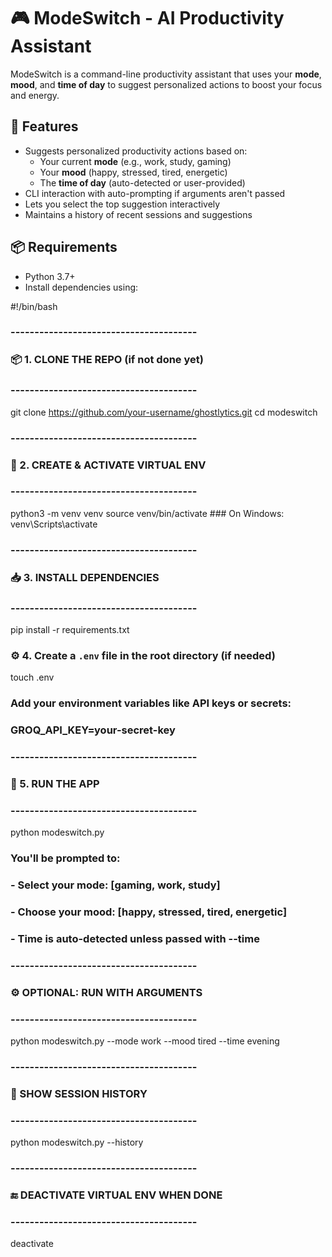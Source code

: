 # 🎮 ModeSwitch - AI Productivity Assistant

ModeSwitch is a command-line productivity assistant that uses your **mode**, **mood**, and **time of day** to suggest personalized actions to boost your focus and energy.

## 🚀 Features

- Suggests personalized productivity actions based on:
  - Your current **mode** (e.g., work, study, gaming)
  - Your **mood** (happy, stressed, tired, energetic)
  - The **time of day** (auto-detected or user-provided)
- CLI interaction with auto-prompting if arguments aren't passed
- Lets you select the top suggestion interactively
- Maintains a history of recent sessions and suggestions

## 📦 Requirements

- Python 3.7+
- Install dependencies using:

#!/bin/bash

### ---------------------------------------
### 📦 1. CLONE THE REPO (if not done yet)
### ---------------------------------------
git clone https://github.com/your-username/ghostlytics.git
cd modeswitch

### ---------------------------------------
### 🐍 2. CREATE & ACTIVATE VIRTUAL ENV
### ---------------------------------------
python3 -m venv venv
source venv/bin/activate   ### On Windows: venv\Scripts\activate

### ---------------------------------------
### 📥 3. INSTALL DEPENDENCIES
### ---------------------------------------
pip install -r requirements.txt

### ⚙️ 4. Create a `.env` file in the root directory (if needed)
touch .env
### Add your environment variables like API keys or secrets:
### GROQ_API_KEY=your-secret-key

### ---------------------------------------
### 🚀 5. RUN THE APP
### ---------------------------------------
python modeswitch.py

### You'll be prompted to:
### - Select your mode: [gaming, work, study]
### - Choose your mood: [happy, stressed, tired, energetic]
### - Time is auto-detected unless passed with --time

### ---------------------------------------
### ⚙️ OPTIONAL: RUN WITH ARGUMENTS
### ---------------------------------------
python modeswitch.py --mode work --mood tired --time evening

### ---------------------------------------
### 📜 SHOW SESSION HISTORY
### ---------------------------------------
python modeswitch.py --history

### ---------------------------------------
### 🔚 DEACTIVATE VIRTUAL ENV WHEN DONE
### ---------------------------------------
deactivate

